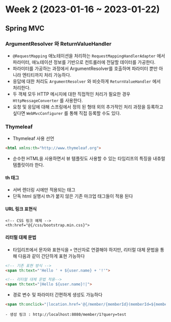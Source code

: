 # Week 2 (2023-01-16 ~ 2023-01-22)

## Spring MVC
### ArgumentResolver 와 ReturnValueHandler
- `@RequestMapping` 애노테이션을 처리하는 `RequestMappingHandlerAdapter` 에서 파라미터, 애노테이션 정보를 기반으로 컨트롤러에 전달할 데이터를 가공한다.
- 파라미터를 가공하는 과정에서 ArgumentResolver를 호출하며 파라미터 뿐만 아니라 엔티티까지 처리 가능하다.
- 응답에 대한 처리도 `ArgumentResolver` 와 비슷하게 `ReturnValueHandler` 에서 처리한다.
- 두 객체 모두 HTTP 메시지에 대한 직접적인 처리가 필요한 경우 `HttpMessageConverter` 를 사용한다.
- 요청 및 응답에 대해 스프링에서 정의 된 형태 외의 추가적인 처리 과정을 등록하고 싶다면 `WebMvcConfigurer` 를 통해 직접 등록할 수도 있다.

### Thymeleaf
- Thymeleaf 사용 선언
```html
<html xmlns:th="http://www.thymeleaf.org">
```

- 순수한 HTML을 사용하면서 뷰 템플릿도 사용할 수 있는 타임리프의 특징을 내츄럴 템플릿이라 한다.

#### th 태그
- 서버 렌더링 시에만 적용되는 태그
- 단독 html 실행시 th가 붙지 않은 기존 마크업 태그들이 적용 된다

#### URL 링크 표현식
```
<!-- CSS 링크 예제 -->
<th:href="@{/css/bootstrap.min.css}">
```

#### 리터럴 대체 문법
- 타임리프에서 문자와 표현식을 `+` 연산자로 연결해야 하지만, 리터럴 대체 문법을 통해 다음과 같이 간단하게 표현 가능하다

```html
<!-- 기존 표현 방식 -->
<span th:text="'Hello ' + ${user.name} + '!'"> 

<!-- 리터럴 대체 문법 적용-->
<span th:text="|Hello ${user.name}!|">
```

- 경로 변수 및 파라미터 간편하게 생성도 가능하다
```html
<span th:onclick="|location.href='@{/member/{memberId}(memberId=${member.id}, query='test'}|">
```
    - 생성 링크 : http://localhost:8080/member/1?query=test
